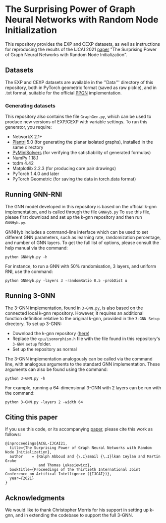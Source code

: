 # The Surprising Power of Graph Neural Networks with Random Node Initialization

This repository provides the EXP and CEXP datasets, as well as instructions for reproducing the results of the IJCAI 2021
[paper](https://arxiv.org/pdf/2010.01179.pdf) "The Surprising Power of Graph Neural Networks with Random Node Initialization".

## Datasets
The EXP and CEXP datasets are available in the ''Data''' directory of this repository, both in PyTorch
geometric format (saved as raw pickle), and in .txt format, suitable for the official [PPGN](https://github.com/hadarser/ProvablyPowerfulGraphNetworks) implementation.

### Generating datasets
This repository also contains the file ```GraphGen.py```, which can be used to produce new versions of EXP/CEXP with variable settings.
To run this generator, you require:
- NetworkX 2.1+
- [Plantri](http://users.cecs.anu.edu.au/~bdm/plantri/) 5.0 (for generating the planar isolated graphs), installed in the same directory
- [PyMiniSolvers](https://pyminisolvers.readthedocs.io/) (for verifying the satisfiability of generated formulas)
- NumPy 1.18.1
- tqdm 4.42
- Matplotlib 2.2.3 (for producing core pair drawings)
- PyTorch 1.4.0 and later 
- PyTorch Geometric (for saving the data in torch.data format)

## Running GNN-RNI
The GNN model developed in this repository is based on the official k-gnn [implementation](https://github.com/chrsmrrs/k-gnn/), and is called through the file ```GNNHyb.py```
To use this file, please first download and set up the k-gnn repository and then run ```GNNHyb.py```.

GNNHyb includes a command-line interface which can be used to set different GNN parameters, such as learning rate,
randomization percentage, and number of GNN layers. To get the full list of options, please consult the help manual via the command:

```python GNNHyb.py -h```

For instance, to run a GNN with 50% randomisation, 3 layers, and uniform RNI, use the command:

```python GNNHyb.py -layers 3 -randomRatio 0.5 -probDist u```

## Running 3-GNN
The 3-GNN implementation, found in ```3-GNN.py```, is also based on the connected local k-gnn repository.
However, it requires an additional function definition relative to the original k-gnn, provided in the ```3-GNN Setup``` directory. To set up 3-GNN:
- Download the k-gnn repository ([here](https://github.com/chrsmrrs/k-gnn/))
- Replace the ```cpu/isomorphism.h``` file with the file found in this repository's ```3-GNN setup``` folder.
- Set up the repository as normal

The 3-GNN implementation analogously can be called via the command line, with analogous arguments to the standard GNN implementation. These arguments can also be found using the command: 

```python 3-GNN.py -h```

For example, running a 64-dimensional 3-GNN with 2 layers can be run with the command: 

```python 3-GNN.py -layers 2 -width 64```

## Citing this paper
If you use this code, or its accompanying [paper](https://arxiv.org/pdf/2010.01179), please cite this work as follows:

```
@inproceedings{ACGL-IJCAI21,
  title={The Surprising Power of Graph Neural Networks with Random Node Initialization},
  author    = {Ralph Abboud and {\.I}smail {\.I}lkan Ceylan and Martin Grohe 
               and Thomas Lukasiewicz},
  booktitle={Proceedings of the Thirtieth International Joint Conference on Artifical Intelligence ({IJCAI})},
  year={2021}
}
```

## Acknowledgments
We would like to thank Christopher Morris for his support in setting up k-gnn, and in extending the codebase 
to support the full 3-GNN.
